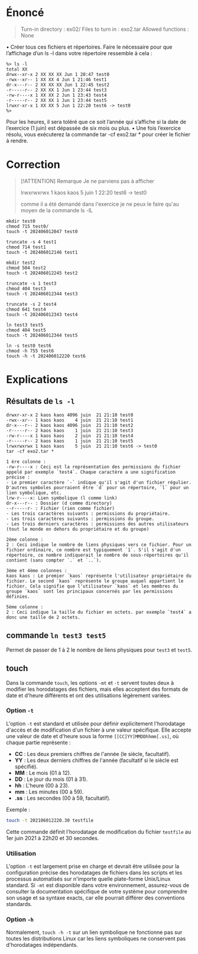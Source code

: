 
# Énoncé
> Turn-in directory : ex02/
> Files to turn in : exo2.tar
> Allowed functions : None

• Créer tous ces fichiers et répertoires. Faire le nécessaire pour que l’affichage d’un
ls -l dans votre répertoire ressemble à cela :
```console
%> ls -l
total XX
drwx--xr-x 2 XX XX XX Jun 1 20:47 test0
-rwx--xr-- 1 XX XX 4 Jun 1 21:46 test1
dr-x---r-- 2 XX XX XX Jun 1 22:45 test2
-r-----r-- 2 XX XX 1 Jun 1 23:44 test3
-rw-r----x 1 XX XX 2 Jun 1 23:43 test4
-r-----r-- 2 XX XX 1 Jun 1 23:44 test5
lrwxr-xr-x 1 XX XX 5 Jun 1 22:20 test6 -> test0
%>
```
Pour les heures, il sera toléré que ce soit l’année qui s’affiche si la date de l’exercice
(1 juin) est dépassée de six mois ou plus.
• Une fois l’exercice résolu, vous exécuterez la commande tar -cf exo2.tar * pour
créer le fichier à rendre.

# Correction

> [!ATTENTION] Remarque
> Je ne parviens pas à afficher 
> 
> lrwxrwxrwx 1 kaos kaos    5 juin   1 22:20 test6 -> test0
> 
> comme il a été demandé dans l'exercice
> je ne peux le faire qu'au moyen de la commande ls -lL


```shell
mkdir test0
chmod 715 test0/
touch -t 202406012047 test0

truncate -s 4 test1
chmod 714 test1
touch -t 202406012146 test1

mkdir test2
chmod 504 test2
touch -t 202406012245 test2

truncate -s 1 test3
chmod 404 test3
touch -t 202406012344 test3

truncate -s 2 test4
chmod 641 test4
touch -t 202406012343 test4

ln test3 test5
chmod 404 test5
touch -t 202406012344 test5

ln -s test0 test6
chmod -h 755 test6
touch -h -t 202406012220 test6
```

# Explications

## Résultats de `ls -l`

```terminal
drwxr-xr-x 2 kaos kaos 4096 juin  21 21:10 test0  
-rwx--xr-- 1 kaos kaos    4 juin  21 21:10 test1  
dr-x---r-- 2 kaos kaos 4096 juin  21 21:10 test2  
-r-----r-- 2 kaos kaos    1 juin  21 21:10 test3  
-rw-r----x 1 kaos kaos    2 juin  21 21:10 test4  
-r-----r-- 2 kaos kaos    1 juin  21 21:10 test5  
lrwxrwxrwx 1 kaos kaos    5 juin  21 21:10 test6 -> test0  
tar -cf exo2.tar *  
```


```
1 ère colonne :
-rw-r----x : Ceci est la représentation des permissions du fichier appelé par exemple `test4`. Chaque caractère a une signification précise :
- Le premier caractère `-` indique qu'il s'agit d'un fichier régulier. D'autres symboles pourraient être `d` pour un répertoire, `l` pour un lien symbolique, etc.
lrw-r----x: Lien symbolique (l comme link)
dr-x---r-- : Dossier (d comme directory)
--r-----r- : Fichier (rien comme fichier)
- Les trois caractères suivants : permissions du propriétaire.
- Les trois caractères suivants : permissions du groupe.
- Les trois derniers caractères : permissions des autres utilisateurs (tout le monde en dehors du propriétaire et du groupe)

2ème colonne :
2 : Ceci indique le nombre de liens physiques vers ce fichier. Pour un fichier ordinaire, ce nombre est typiquement `1`. S'il s'agit d'un répertoire, ce nombre indiquerait le nombre de sous-répertoires qu'il contient (sans compter `.` et `..`).

3ème et 4ème colonnes :
kaos kaos : Le premier `kaos` représente l'utilisateur propriétaire du fichier. Le second `kaos` représente le groupe auquel appartient le fichier. Cela signifie que l'utilisateur `kaos` et les membres du groupe `kaos` sont les principaux concernés par les permissions définies.

5ème colonne :
2 : Ceci indique la taille du fichier en octets. par exemple `test4` a donc une taille de 2 octets.

```



## commande `ln test3 test5`

Permet de passer de 1 à 2 le nombre de liens physiques pour `test3` et `test5`.

## touch

Dans la commande `touch`, les options `-mt` et `-t` servent toutes deux à modifier les horodatages des fichiers, mais elles acceptent des formats de date et d'heure différents et ont des utilisations légèrement variées.

### Option `-t`
L'option `-t` est standard et utilisée pour définir explicitement l'horodatage d'accès et de modification d'un fichier à une valeur spécifique. Elle accepte une valeur de date et d'heure sous la forme `[[CC]YY]MMDDhhmm[.ss]`, où chaque partie représente :

- **CC** : Les deux premiers chiffres de l'année (le siècle, facultatif).
- **YY** : Les deux derniers chiffres de l'année (facultatif si le siècle est spécifié).
- **MM** : Le mois (01 à 12).
- **DD** : Le jour du mois (01 à 31).
- **hh** : L'heure (00 à 23).
- **mm** : Les minutes (00 à 59).
- **.ss** : Les secondes (00 à 59, facultatif).

Exemple :
```bash
touch -t 202106012220.30 testfile
```
Cette commande définit l'horodatage de modification du fichier `testfile` au 1er juin 2021 à 22h20 et 30 secondes.

### Utilisation
L'option `-t` est largement prise en charge et devrait être utilisée pour la configuration précise des horodatages de fichiers dans les scripts et les processus automatisés sur n'importe quelle plate-forme Unix/Linux standard. Si `-mt` est disponible dans votre environnement, assurez-vous de consulter la documentation spécifique de votre système pour comprendre son usage et sa syntaxe exacts, car elle pourrait différer des conventions standards.

### Option `-h`

Normalement, `touch -h -t` sur un lien symbolique ne fonctionne pas sur toutes les distributions Linux car les liens symboliques ne conservent pas d'horodatages indépendants.